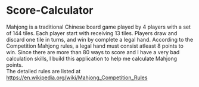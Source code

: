 # Score-Calculator
Mahjong is a traditional Chinese board game played by 4 players with a set of 144 tiles. Each player start with receiving 13 tiles. Players draw and discard one tile in turns, and win by complete a legal hand. According to the Competition Mahjong rules, a legal hand must consist atleast 8 points to win. Since there are more than 80 ways to score and I have a very bad calculation skills, I build this application to help me calculate Mahjong points.   
The detailed rules are listed at https://en.wikipedia.org/wiki/Mahjong_Competition_Rules
